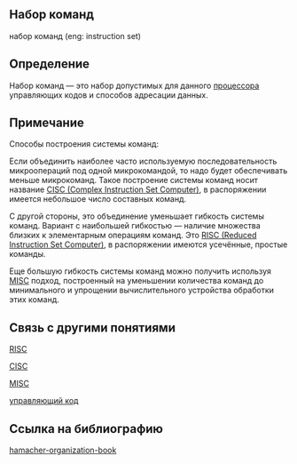 ## Набор команд
набор команд (eng: instruction set) 

## Определение
Набор команд — это набор допустимых для данного [процессора](https://github.com/vernikkkkkkkkkkkkkkkkkkk/concept_new/blob/main/concept/processor.md) управляющих кодов и способов адресации данных.
## Примечание

Cпособы построения системы команд:

Если объединить наиболее часто используемую последовательность микроопераций под одной микрокомандой, то надо будет обеспечивать меньше микрокоманд. Такое построение системы команд носит название [CISC (Complex Instruction Set Computer)](https://github.com/vernikkkkkkkkkkkkkkkkkkk/concept_new/blob/main/concept/complex%20instruction%20set%20computing.md), в распоряжении имеется небольшое число составных команд.

С другой стороны, это объединение уменьшает гибкость системы команд. Вариант с наибольшей гибкостью — наличие множества близких к элементарным операциям команд. Это [RISC (Reduced Instruction Set Computer)](https://github.com/vernikkkkkkkkkkkkkkkkkkk/concept_new/blob/main/concept/restricted%20instruction%20set%20computer%20.md), в распоряжении имеются усечённые, простые команды.

Еще большую гибкость системы команд можно получить используя [MISC](https://github.com/vernikkkkkkkkkkkkkkkkkkk/concept_new/blob/main/concept/multipurpose%20instruction%20set%20computer.md) подход, построенный на уменьшении количества команд до минимального и упрощении вычислительного устройства обработки этих команд.

## Связь с другими понятиями
[RISC](https://github.com/vernikkkkkkkkkkkkkkkkkkk/concept_new/blob/main/concept/restricted%20instruction%20set%20computer%20.md)

[CISC](https://github.com/vernikkkkkkkkkkkkkkkkkkk/concept_new/blob/main/concept/complex%20instruction%20set%20computing.md)

[MISC](https://github.com/vernikkkkkkkkkkkkkkkkkkk/concept_new/blob/main/concept/multipurpose%20instruction%20set%20computer.md)

[управляющий код](https://github.com/vernikkkkkkkkkkkkkkkkkkk/concept_new/blob/main/concept/control%20code.md)
## Cсылка на библиографию
[hamacher-organization-book](https://github.com/vernikkkkkkkkkkkkkkkkkkk/concept_new/blob/main/bibliography/hamacher-organization-book.md)

